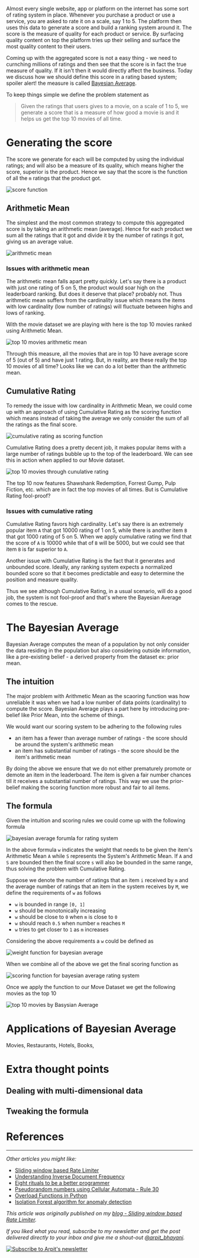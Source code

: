 Almost every single website, app or platform on the internet has some sort of rating system in place. Whenever you purchase a product or use a service, you are asked to rate it on a scale, say 1 to 5. The platform then uses this data to generate a score and build a ranking system around it. The score is the measure of quality for each product or service. By surfacing quality content on top the platform tries up their selling and surface the most quality content to their users.

Coming up with the aggregated score is not a easy thing - we need to curnching millions of ratings and then see that the score is in fact the true measure of quality. If it isn't then it would directly affect the business. Today we discuss how we should define this score in a rating based system; spoiler alert! the measure is called [Bayesian Average](https://en.wikipedia.org/wiki/Bayesian_average).

To keep things simple we define the problem statement as

> Given the ratings that users gives to a movie, on a scale of 1 to 5, we generate a score that is a measure of how good a movie is and it helps us get the top 10 movies of all time.

# Generating the score
The score we generate for each will be computed by using the individual ratings; and will also be a measure of its quality, which means higher the score, superior is the product. Hence we say that the score is the function of all the `m` ratings that the product got.

![score function](https://user-images.githubusercontent.com/4745789/79067003-cf8b9400-7cd9-11ea-9b16-c1875933725a.png)

## Arithmetic Mean
The simplest and the most common strategy to compute this aggregated score is by taking an arithmetic mean (average). Hence for each product we sum all the ratings that it got and divide it by the number of ratings it got, giving us an average value.

![arithmetic mean](https://user-images.githubusercontent.com/4745789/79049349-b387e400-7c40-11ea-9adf-b40aa377778f.png)

### Issues with arithmetic mean
The arithmetic mean falls apart pretty quickly. Let's say there is a product with just one rating of 5 on 5, the product would soar high on the leaderboard ranking. But does it deserve that place? probably not. Thus arithmetic mean suffers from the cardinality issue which means the items with low cardinality (low number of ratings) will fluctuate between highs and lows of ranking.

With the movie dataset we are playing with here is the top 10 movies ranked using Arithmetic Mean.

![top 10 movies arithmetic mean](https://user-images.githubusercontent.com/4745789/79049814-58a3bc00-7c43-11ea-980e-a12ae10379f7.png)

Through this measure, all the movies that are in top 10 have average score of 5 (out of 5) and have just 1 rating. But, in reality, are these really the top 10 movies of all time? Looks like we can do a lot better than the arithmetic mean.

## Cumulative Rating
To remedy the issue with low cardinality in Arithmetic Mean, we could come up with an approach of using Cumulative Rating as the scoring function which means instead of taking the average we only consider the sum of all the ratings as the final score.

![cumulative rating as scoring function](https://user-images.githubusercontent.com/4745789/79050470-e1245b80-7c47-11ea-824b-ecd5cbb40912.png)

Cumulative Rating does a pretty decent job, it makes popular items with a large number of ratings bubble up to the top of the leaderboard. We can see this in action when applied to our Movie dataset.

![top 10 movies through cunulative rating](https://user-images.githubusercontent.com/4745789/79050520-2d6f9b80-7c48-11ea-8e48-1c12fbbc0a88.png)

The top 10 now features Shawshank Redemption, Forrest Gump, Pulp Fiction, etc. which are in fact the top movies of all times. But is Cumulative Rating fool-proof?

### Issues with cumulative rating
Cumulative Rating favors high cardinality. Let's say there is an extremely popular item `A` that got 10000 rating of 1 on 5, while there is another item `B` that got 1000 rating of 5 on 5. When we apply cumulative rating we find that the score of `A` is 10000 while that of `B` will be 5000, but we could see that item `B` is far superior to `A`.

Another issue with Cumulative Rating is the fact that it generates and unbounded score. Ideally, any ranking system expects a normalized bounded score so that it becomes predictable and easy to determine the position and measure quality.

Thus we see although Cumulative Rating, in a usual scenario, will do a good job, the system is not fool-proof and that's where the Bayesian Average comes to the rescue.

# The Bayesian Average
Bayesian Average computes the mean of a population by not only consider the data residing in the population but also considering outside information, like a pre-existing belief - a derived property from the dataset ex: prior mean.

## The intuition
The major problem with Arithmetic Mean as the scaoring function was how unreliable it was when we had a low number of data points (cardinality) to compute the score. Bayesian Average plays a part here by introducing pre-belief like Prior Mean, into the scheme of things.

We would want our scoring system to be adhering to the following rules

 - an item has a fewer than average number of ratings - the score should be around the system's arithmetic mean
 - an item has substantial number of ratings - the score should be the item's arithmetic mean

By doing the above we ensure that we do not either prematurely promote or demote an item in the leaderboard. The item is given a fair number chances till it receives a substantial number of ratings. This way we use the prior-belief making the scoring function more robust and fair to all items.

## The formula
Given the intuition and scoring rules we could come up with the following formula

![bayesian average forumla for rating system](https://user-images.githubusercontent.com/4745789/79066315-ab798400-7cd4-11ea-804b-e5e8479824b2.png)

In the above formula `w` indicates the weight that needs to be given the item's Arithmetic Mean `A` while `S` represents the System's Arithmetic Mean. If `A` and `S` are bounded then the final score `s` will also be bounded in the same range, thus solving the problem with Cumulative Rating.

Suppose we denote the number of ratings that an item `i` received by `m` and the average number of ratings that an item in the system receives by `M`, we define the requirements of `w` as follows

 - `w` is bounded in range `[0, 1]`
 - `w` should be monotonically increasing
 - `w` should be close to `0` when `m` is close to `0`
 - `w` should reach `0.5` when number `m` reaches `M`
 - `w` tries to get closer to `1` as `m` increases

Considering the above requirements a `w` could be defined as

![weight function for bayesian average](https://user-images.githubusercontent.com/4745789/79066802-4162de00-7cd8-11ea-8068-467ce3305810.png)

When we combine all of the above we get the final scoring function as

![scoring function for bayesian average rating system](https://user-images.githubusercontent.com/4745789/79066769-111b3f80-7cd8-11ea-979e-6437334ccbba.png)

Once we apply the function to our Move Dataset we get the following movies as the top 10

![top 10 movies by Basysian Average](https://user-images.githubusercontent.com/4745789/79066961-686ddf80-7cd9-11ea-87d7-7e7e582ab9ac.png)

# Applications of Bayesian Average
Movies, Restaurants, Hotels, Books, 

# Extra thought points

## Dealing with multi-dimensional data

## Tweaking the formula

# References

---

_Other articles you might like:_
 - [Sliding window based Rate Limiter](https://arpitbhayani.me/blogs/sliding-window-ratelimiter)
 - [Understanding Inverse Document Frequency](https://arpitbhayani.me/blogs/idf)
 - [Eight rituals to be a better programmer](https://arpitbhayani.me/blogs/better-programmer)
 - [Pseudorandom numbers using Cellular Automata - Rule 30](https://arpitbhayani.me/blogs/rule-30)
 - [Overload Functions in Python](https://arpitbhayani.me/blogs/function-overloading)
 - [Isolation Forest algorithm for anomaly detection](https://arpitbhayani.me/blogs/isolation-forest)

_This article was originally published on my [blog - Sliding window based Rate Limiter](https://arpitbhayani.me/blogs/sliding-window-ratelimiter)._

_If you liked what you read, subscribe to my newsletter and get the post delivered directly to your inbox and give me a shout-out [@arpit_bhayani](https://twitter.com/arpit_bhayani)._

[![Subscribe to Arpit's newsletter](https://user-images.githubusercontent.com/4745789/74005152-fc4fc200-499d-11ea-9df7-9f6733a06aa8.png)](https://arpit.substack.com)
